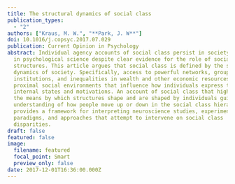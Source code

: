 ```yaml
---
title: The structural dynamics of social class
publication_types:
  - "2"
authors: ["Kraus, M. W.", "**Park, J. W**"]
doi: 10.1016/j.copsyc.2017.07.029
publication: Current Opinion in Psychology
abstract: Individual agency accounts of social class persist in society and even
  in psychological science despite clear evidence for the role of social
  structures. This article argues that social class is defined by the structural
  dynamics of society. Specifically, access to powerful networks, groups, and
  institutions, and inequalities in wealth and other economic resources shape
  proximal social environments that influence how individuals express their
  internal states and motivations. An account of social class that highlights
  the means by which structures shape and are shaped by individuals guides our
  understanding of how people move up or down in the social class hierarchy, and
  provides a framework for interpreting neuroscience studies, experimental
  paradigms, and approaches that attempt to intervene on social class
  disparities.
draft: false
featured: false
image:
  filename: featured
  focal_point: Smart
  preview_only: false
date: 2017-12-01T16:36:00.000Z
---
```

